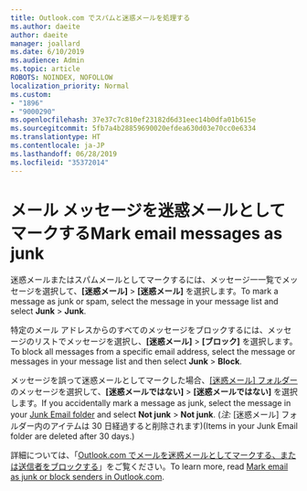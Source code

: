 ```yaml
---
title: Outlook.com でスパムと迷惑メールを処理する
ms.author: daeite
author: daeite
manager: joallard
ms.date: 6/10/2019
ms.audience: Admin
ms.topic: article
ROBOTS: NOINDEX, NOFOLLOW
localization_priority: Normal
ms.custom:
- "1896"
- "9000290"
ms.openlocfilehash: 37e37c7c810ef23182d6d31eec14b0dfa01b615e
ms.sourcegitcommit: 5fb7a4b28859690020efdea630d03e70cc0e6334
ms.translationtype: HT
ms.contentlocale: ja-JP
ms.lasthandoff: 06/28/2019
ms.locfileid: "35372014"
---
```

# <a name="mark-email-messages-as-junk"></a><span data-ttu-id="3a55a-102">メール メッセージを迷惑メールとしてマークする</span><span class="sxs-lookup"><span data-stu-id="3a55a-102">Mark email messages as junk</span></span>

<span data-ttu-id="3a55a-103">迷惑メールまたはスパムメールとしてマークするには、メッセージ一一覧でメッセージを選択して、**[迷惑メール]** > **[迷惑メール]** を選択します。</span><span class="sxs-lookup"><span data-stu-id="3a55a-103">To mark a message as junk or spam, select the message in your message list and select **Junk** > **Junk**.</span></span>

<span data-ttu-id="3a55a-104">特定のメール アドレスからのすべてのメッセージをブロックするには、メッセージのリストでメッセージを選択し、**[迷惑メール]** > **[ブロック]** を選択します。</span><span class="sxs-lookup"><span data-stu-id="3a55a-104">To block all messages from a specific email address, select the message or messages in your message list and then select **Junk** > **Block**.</span></span>

<span data-ttu-id="3a55a-105">メッセージを誤って迷惑メールとしてマークした場合、[[迷惑メール] フォルダー](https://outlook.live.com/mail/junkemail)のメッセージを選択して、**[迷惑メールではない]** > **[迷惑メールではない]** を選択します。</span><span class="sxs-lookup"><span data-stu-id="3a55a-105">If you accidentally mark a message as junk, select the message in your [Junk Email folder](https://outlook.live.com/mail/junkemail) and select **Not junk** > **Not junk**.</span></span> <span data-ttu-id="3a55a-106">(*注:* [迷惑メール] フォルダー内のアイテムは 30 日経過すると削除されます)</span><span class="sxs-lookup"><span data-stu-id="3a55a-106">(Items in your Junk Email folder are deleted after 30 days.)</span></span>

<span data-ttu-id="3a55a-107">詳細については、「[Outlook.com でメールを迷惑メールとしてマークする、または送信者をブロックする](https://support.office.com/article/a3ece97b-82f8-4a5e-9ac3-e92fa6427ae4)」をご覧ください。</span><span class="sxs-lookup"><span data-stu-id="3a55a-107">To learn more, read [Mark email as junk or block senders in Outlook.com](https://support.office.com/article/a3ece97b-82f8-4a5e-9ac3-e92fa6427ae4).</span></span>